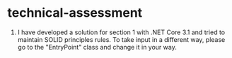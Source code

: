 # technical-assessment

1. I have developed a solution for section 1 with .NET Core 3.1 and tried to maintain SOLID principles rules. To take input in a different way, please go to the "EntryPoint" class and change it in your way.
